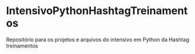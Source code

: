 # IntensivoPythonHashtagTreinamentos
Repositório para os projetos e arquivos do intensivo em Python da Hashtag treinamentos
